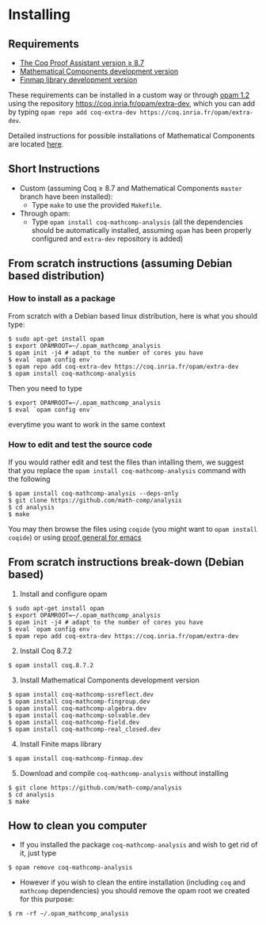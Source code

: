 # Installing

## Requirements
- [The Coq Proof Assistant version ≥ 8.7](https://coq.inria.fr)
- [Mathematical Components development version](https://github.com/math-comp/math-comp)
- [Finmap library development version](https://github.com/math-comp/finmap)

These requirements can be installed in a custom way or through [opam 1.2](https://opam.ocaml.org/) using the repository https://coq.inria.fr/opam/extra-dev, which you can add by typing `opam repo add coq-extra-dev https://coq.inria.fr/opam/extra-dev`.

Detailed instructions for possible installations of Mathematical Components are located [here](https://github.com/math-comp/math-comp/blob/master/INSTALL.md).

## Short Instructions
- Custom (assuming Coq ≥ 8.7 and Mathematical Components `master` branch have been installed):
  + Type `make` to use the provided `Makefile`.
- Through opam:
  + Type `opam install coq-mathcomp-analysis`
  (all the dependencies should be automatically installed, assuming `opam` has been properly configured and `extra-dev` repository is added)

## From scratch instructions (assuming Debian based distribution)
### How to install as a package
From scratch with a Debian based linux distribution, here is what you should type:
```
$ sudo apt-get install opam
$ export OPAMROOT=~/.opam_mathcomp_analysis
$ opam init -j4 # adapt to the number of cores you have
$ eval `opam config env`
$ opam repo add coq-extra-dev https://coq.inria.fr/opam/extra-dev
$ opam install coq-mathcomp-analysis
```

Then you need to type
```
$ export OPAMROOT=~/.opam_mathcomp_analysis 
$ eval `opam config env`
```
everytime you want to work in the same context

### How to edit and test the source code
If you would rather edit and test the files than intalling them, we suggest that you replace the `opam install coq-mathcomp-analysis` command with the following
```
$ opam install coq-mathcomp-analysis --deps-only
$ git clone https://github.com/math-comp/analysis
$ cd analysis
$ make
```
You may then browse the files using `coqide` (you might want to `opam install coqide`) or using [proof general for emacs](https://github.com/ProofGeneral/PG)

## From scratch instructions break-down (Debian based)
1. Install and configure opam
```
$ sudo apt-get install opam
$ export OPAMROOT=~/.opam_mathcomp_analysis
$ opam init -j4 # adapt to the number of cores you have
$ eval `opam config env`
$ opam repo add coq-extra-dev https://coq.inria.fr/opam/extra-dev
```
2. Install Coq 8.7.2
```
$ opam install coq.8.7.2
```
3. Install Mathematical Components development version 
```
$ opam install coq-mathcomp-ssreflect.dev
$ opam install coq-mathcomp-fingroup.dev
$ opam install coq-mathcomp-algebra.dev
$ opam install coq-mathcomp-solvable.dev
$ opam install coq-mathcomp-field.dev
$ opam install coq-mathcomp-real_closed.dev
```
4. Install Finite maps library
```
$ opam install coq-mathcomp-finmap.dev
```
5. Download and compile `coq-mathcomp-analysis` without installing
```
$ git clone https://github.com/math-comp/analysis
$ cd analysis
$ make
```
## How to clean you computer
- If you installed the package `coq-mathcomp-analysis` and wish to get rid of it, just type
```
$ opam remove coq-mathcomp-analysis
```
- However if you wish to clean the entire installation (including `coq` and `mathcomp` dependencies) you should remove the opam root we created for this purpose:
```
$ rm -rf ~/.opam_mathcomp_analysis
```
